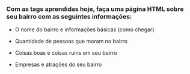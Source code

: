 ### Com as tags aprendidas hoje, faça uma página HTML sobre seu bairro com as seguintes informações:

- O nome do bairro e informações básicas (como chegar)

- Quantidade de pessoas que moram no bairro

- Coisas boas e coisas ruins em seu bairro

- Empresas e atrações do seu bairro
